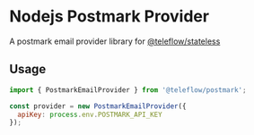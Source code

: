 # Nodejs Postmark Provider

A postmark email provider library for [@teleflow/stateless](https://github.com/khulnasoft/teleflow)

## Usage

```javascript
import { PostmarkEmailProvider } from '@teleflow/postmark';

const provider = new PostmarkEmailProvider({
  apiKey: process.env.POSTMARK_API_KEY
});
```
